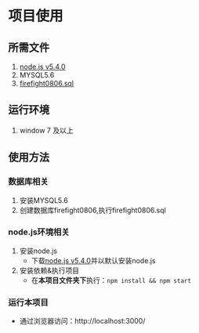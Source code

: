 # 项目使用
## 所需文件
1. [node.js v5.4.0](http://nodejs.org/dist/v5.4.0/node-v5.4.0.tar.gz)
2. MYSQL5.6
3. [firefight0806.sql](https://github.com/WWQ1993/GraduationThesisNode/blob/master/doc/firefight0806.sql)

## 运行环境
1. window 7 及以上

## 使用方法
### 数据库相关
1. 安装MYSQL5.6
2. 创建数据库firefight0806,执行firefight0806.sql

### node.js环境相关
1. 安装node.js
    * 下载[node.js v5.4.0](http://nodejs.org/dist/v5.4.0/node-v5.4.0.tar.gz)并以默认安装node.js
2. 安装依赖&执行项目
    * 在**本项目文件夹下**执行：`npm install && npm start `

### 运行本项目
* 通过浏览器访问：http://localhost:3000/
